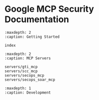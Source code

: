 # Google MCP Security Documentation

```{toctree}
:maxdepth: 2
:caption: Getting Started

index
```

```{toctree}
:maxdepth: 2
:caption: MCP Servers

servers/gti_mcp
servers/scc_mcp
servers/secops_mcp
servers/secops_soar_mcp
```

<!-- Placeholder for future sections
```{toctree}
:maxdepth: 2
:caption: Tools & Usage

tools/tool_reference
examples/usage_examples
```
-->

```{toctree}
:maxdepth: 1
:caption: Development
